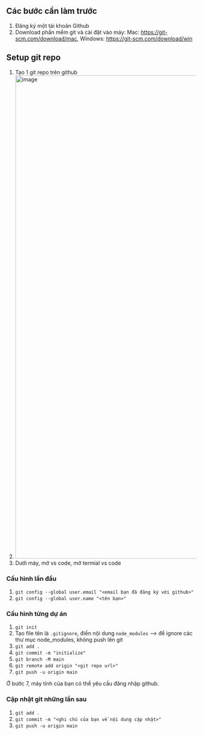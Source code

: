 ## Các bước cần làm trước

1. Đăng ký một tài khoản Github
2. Download phần mềm git và cài đặt vào máy: Mac: https://git-scm.com/download/mac, Windows: https://git-scm.com/download/win
  
## Setup git repo
1. Tạo 1 git repo trên github
2. <img width="1279" alt="image" src="https://user-images.githubusercontent.com/2143150/145515480-6e90c7db-a15a-49f8-8284-0948835080be.png">
3. Dưới máy, mở vs code, mở termial vs code

### Cấu hình lần đầu
1. `git config --global user.email "<email bạn đã đăng ký với github>"`
2. `git config --global user.name "<tên bạn>"`

### Cấu hình từng dự án
1. `git init`
2. Tạo file tên là `.gitignore`, điền nội dung `node_modules` --> để ignore các thư mục node_modules, không push lên git
3. `git add .`
4. `git commit -m "initialize"`
5. `git branch -M main`
6. `git remote add origin "<git repo url>"`
7. `git push -u origin main`

Ở bước 7, máy tính của bạn có thể yêu cầu đăng nhập github.
  
  ### Cập nhật git những lần sau
  1. `git add .`
  2. `git commit -m "<ghi chú của bạn về nội dung cập nhật>"`
  3. `git push -u origin main`
